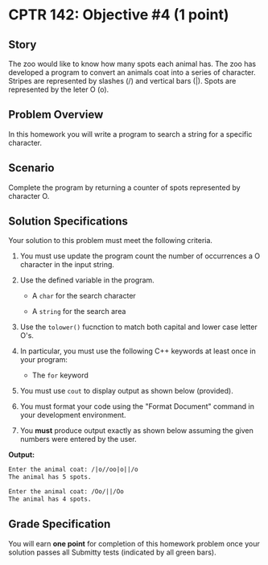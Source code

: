 # CPTR 142: Objective #4 (1 point)

## Story

The zoo would like to know how many spots each animal has.
The zoo has developed a program to convert an animals coat into a series of character.
Stripes are represented by slashes (/) and vertical bars (|).
Spots are represented by the leter O (o).

## Problem Overview

In this homework you will write a program to search a string for a specific character.

## Scenario

Complete the program by returning a counter of spots represented by character O.

## Solution Specifications

Your solution to this problem must meet the following criteria.

1. You must use update the program count the number of occurrences a O character in the input string.

1. Use the defined variable in the program.
    * A `char` for the search character

    * A `string` for the search area

1. Use the `tolower()` fucnction to match both capital and lower case letter O's.

1. In particular, you must use the following C++ keywords at least once in your program:

    * The `for` keyword

1. You must use `cout` to display output as shown below (provided).

1. You must format your code using the "Format Document" command in your development environment.

1. You **must** produce output exactly as shown below assuming the given numbers were entered by the user.


**Output:**
```html
Enter the animal coat: /|o//oo|o||/o
The animal has 5 spots.
```

```html
Enter the animal coat: /Oo/||/Oo
The animal has 4 spots.
```

## Grade Specification

You will earn **one point** for completion of this homework problem once your solution passes all Submitty tests (indicated by all green bars).
